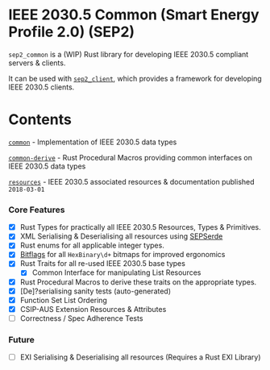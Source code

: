 # IEEE 2030.5 Common (Smart Energy Profile 2.0) (SEP2)

`sep2_common` is a (WIP) Rust library for developing IEEE 2030.5 compliant servers & clients.

It can be used with [`sep2_client`](https://github.com/ethanndickson/IEEE-2030.5-Client), which provides a framework for developing IEEE 2030.5 clients.

# Contents

[`common`](common) - Implementation of IEEE 2030.5 data types

[`common-derive`](common-derive) - Rust Procedural Macros providing common interfaces on IEEE 2030.5 data types 

[`resources`](resources) - IEEE 2030.5 associated resources & documentation published `2018-03-01`


### Core Features
- [x] Rust Types for practically all IEEE 2030.5 Resources, Types & Primitives.
- [x] XML Serialising & Deserialising all resources using [SEPSerde](https://github.com/ethanndickson/yaserde)
- [x] Rust enums for all applicable integer types.
- [x] [Bitflags](https://github.dev/bitflags/bitflags) for all `HexBinary\d+` bitmaps for improved ergonomics
- [x] Rust Traits for all re-used IEEE 2030.5 base types
  - [x] Common Interface for manipulating List Resources
- [x] Rust Procedural Macros to derive these traits on the appropriate types. 
- [x] [De]?serialising sanity tests (auto-generated)
- [x] Function Set List Ordering
- [x] CSIP-AUS Extension Resources & Attributes
- [ ] Correctness / Spec Adherence Tests 
### Future
- [ ] EXI Serialising & Deserialising all resources (Requires a Rust EXI Library)
